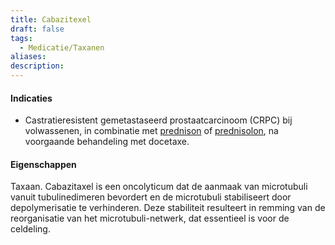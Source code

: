 ```yaml
---
title: Cabazitexel
draft: false
tags:
  - Medicatie/Taxanen
aliases: 
description:
---
```


#### Indicaties

- Castratieresistent gemetastaseerd prostaatcarcinoom (CRPC) bij volwassenen, in combinatie met [prednison](https://www-farmacotherapeutischkompas-nl.ru.idm.oclc.org/bladeren/preparaatteksten/p/prednison) of [prednisolon](https://www-farmacotherapeutischkompas-nl.ru.idm.oclc.org/bladeren/preparaatteksten/p/prednisolon__systemisch_), na voorgaande behandeling met docetaxe.

#### Eigenschappen

Taxaan. Cabazitaxel is een oncolyticum dat de aanmaak van microtubuli vanuit tubulinedimeren bevordert en de microtubuli stabiliseert door depolymerisatie te verhinderen. Deze stabiliteit resulteert in remming van de reorganisatie van het microtubuli-netwerk, dat essentieel is voor de celdeling.


